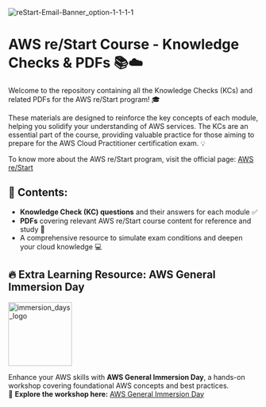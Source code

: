 ![reStart-Email-Banner_option-1-1-1-1](https://github.com/user-attachments/assets/7af63e79-f383-4795-b097-575237691ff4)
# AWS re/Start Course - Knowledge Checks & PDFs 📚☁️

Welcome to the repository containing all the Knowledge Checks (KCs) and related PDFs for the AWS re/Start program! 🎓 

These materials are designed to reinforce the key concepts of each module, helping you solidify your understanding of AWS services. 
The KCs are an essential part of the course, providing valuable practice for those aiming to prepare for the AWS Cloud Practitioner certification exam. 💡

To know more about the AWS re/Start program, visit the official page: [AWS re/Start](https://aws.amazon.com/training/restart/)

## 📂 Contents:
- **Knowledge Check (KC) questions** and their answers for each module ✅
- **PDFs** covering relevant AWS re/Start course content for reference and study 📄
- A comprehensive resource to simulate exam conditions and deepen your cloud knowledge 💻

## 🔥 Extra Learning Resource: AWS General Immersion Day  
<img src="https://github.com/user-attachments/assets/1392b56a-4808-447e-9e34-8fb87ff20522" alt="immersion_days_logo" width="128" height="128"> 

Enhance your AWS skills with **AWS General Immersion Day**, a hands-on workshop covering foundational AWS concepts and best practices.  
🔗 **Explore the workshop here:** [AWS General Immersion Day](https://catalog.workshops.aws/general-immersionday/en-US/)
